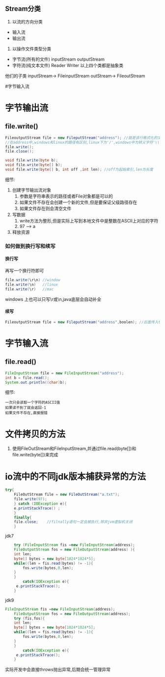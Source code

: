 ## Stream分类
1. 以流的方向分类
- 输入流
- 输出流
1. 以操作文件类型分类
- 字节流(所有的文件) inputStream outputStream
- 字符流(纯文本文件) Reader Writer
以上四个类都是抽象类

他们的子类
inputStream-> FileinputStream
outStream-> FileoutStream

#字节输入流
# 字节输出流
## file.write()
```java
FileoutputStream file = new FileputStream("address"); //就是该行格式化的文件
//在address中,windows和linux的路径有区别,linux下为'/',windows中为转义字符'\\'
file.write();
file.close();
```

```java
void file.write(byte b);  
void file.write(byte[] b);
void file.write(byte[] b, int off ,int len); //off为起始索引,len为长度
```

细节:
1. 创建字节输出流对象
	1. 参数是字符串表示的路径或者File对象都是可以的
	2. 如果文件不存在会创建一个新的文件,但是要保证父级路径存在
	3. 如果文件存在则会清空文件
2. 写数据
	1. write方法为整形,但是实际上写到本地文件中是整数在ASCII上对应的字符
	2. 97 --> a 
3. 释放资源


### 如何做到换行写和续写
#### 换行写
再写一个换行符即可
```java
file.write(\r\n) //window
file.write(\n)   //linux
file.write(\r)   //mac
```

windows 上也可以只写\r或\n,java底层会自动补全

#### 续写
```java
FileoutputStream file = new FileputStream("address",boolen); //后面传入ture时就能打开续写,默认为false
```

 
# 字节输入流

## file.read()

```java
FileInputStream file = new FileInputStream("address");
int b = file.read();
System.out.println((char)b);
```

细节:

	一次只会读取一个字符的ASCII值
	如果读不到了就会返回-1
	如果文件不存在,直接报错


# 文件拷贝的方法
1. 使用FileOutStream和FileInputStream,并通过file.read(byte[])和file.write(byte[])来完成


# io流中的不同jdk版本捕获异常的方法

```java
try{
	FileOutStream file = new FileOutStream("a.txt");
	file.write(97);
	} catch (IOException e){
	e.printStackTrace()	;
	}
	finally{
	file.close;    //filnally语句一定会被执行,除非jvm虚拟机关闭
	}
```

jdk7
```java
	try (FileInputStream fis =new FileInputStream(address);
	FileOutputStream fos = new FileOutputStream(address) ){
	int len;
	byte[] bytes = new byte[1024*1024*5];
	while((len = fis.read(bytes) != -1){
		fos.write(bytes,0,len);
	}
	}
		catch(IOException e){
	 e.printStackTrace();
	}
```

jdk9

```java
FileInputStream fis =new FileInputStream(address);
	FileOutputStream fos = new FileOutputStream(address);
	try (fis,fos){
	int len;
	byte[] bytes = new byte[1024*1024*5];
	while((len = fis.read(bytes) != -1){
		fos.write(bytes,0,len);
	}
	}
		catch(IOException e){
	 e.printStackTrace();
	}

```

实际开发中会直接throws抛出异常,后期会统一管理异常




